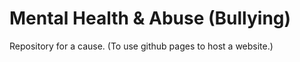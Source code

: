 # Mental Health & Abuse (Bullying)
Repository for a cause. (To use github pages to host a website.)
